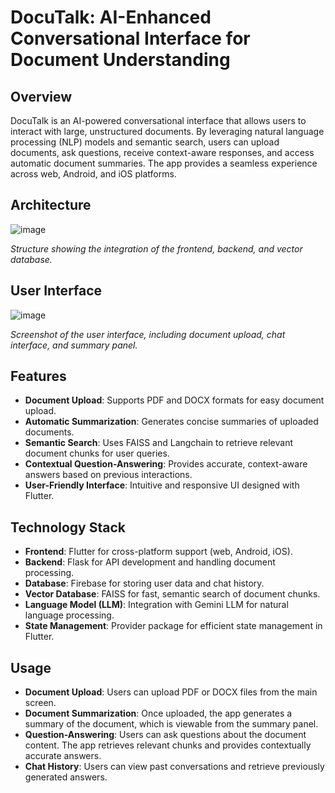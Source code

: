 # DocuTalk: AI-Enhanced Conversational Interface for Document Understanding

## Overview
DocuTalk is an AI-powered conversational interface that allows users to interact with large, unstructured documents. By leveraging natural language processing (NLP) models and semantic search, users can upload documents, ask questions, receive context-aware responses, and access automatic document summaries. The app provides a seamless experience across web, Android, and iOS platforms.

## Architecture
![image](https://github.com/user-attachments/assets/c0c48be0-4a7f-4e4b-8ab6-93268c13f122)

_Structure showing the integration of the frontend, backend, and vector database._

## User Interface
![image](https://github.com/user-attachments/assets/91bf2dd2-5bba-42c1-928a-b40c0b6f5fb9)
 
_Screenshot of the user interface, including document upload, chat interface, and summary panel._

## Features
- **Document Upload**: Supports PDF and DOCX formats for easy document upload.
- **Automatic Summarization**: Generates concise summaries of uploaded documents.
- **Semantic Search**: Uses FAISS and Langchain to retrieve relevant document chunks for user queries.
- **Contextual Question-Answering**: Provides accurate, context-aware answers based on previous interactions.
- **User-Friendly Interface**: Intuitive and responsive UI designed with Flutter.

## Technology Stack
- **Frontend**: Flutter for cross-platform support (web, Android, iOS).
- **Backend**: Flask for API development and handling document processing.
- **Database**: Firebase for storing user data and chat history.
- **Vector Database**: FAISS for fast, semantic search of document chunks.
- **Language Model (LLM)**: Integration with Gemini LLM for natural language processing.
- **State Management**: Provider package for efficient state management in Flutter.
  
## Usage
- **Document Upload**: Users can upload PDF or DOCX files from the main screen.
- **Document Summarization**: Once uploaded, the app generates a summary of the document, which is viewable from the summary panel.
- **Question-Answering**: Users can ask questions about the document content. The app retrieves relevant chunks and provides contextually accurate answers.
- **Chat History**: Users can view past conversations and retrieve previously generated answers.
